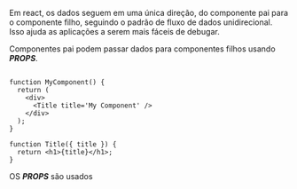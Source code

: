 Em react, os dados seguem em uma única direção, do componente pai para o componente filho, seguindo o padrão de fluxo de dados unidirecional. Isso ajuda as aplicações a serem mais fáceis de debugar.

Componentes pai podem passar dados para componentes filhos usando ***PROPS***.

```

function MyComponent() {
  return (
    <div>
      <Title title='My Component' />
    </div>
  );
}

function Title({ title }) {
  return <h1>{title}</h1>;
}
```


OS ***PROPS*** são usados